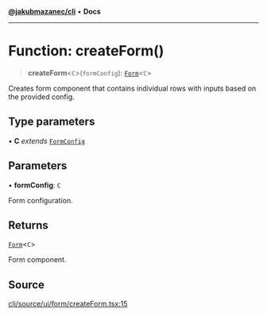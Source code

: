[**@jakubmazanec/cli**](../README.md) • **Docs**

---

# Function: createForm()

> **createForm**\<`C`\>(`formConfig`): [`Form`](../type-aliases/Form.md)\<`C`\>

Creates form component that contains individual rows with inputs based on the provided config.

## Type parameters

• **C** _extends_ [`FormConfig`](../type-aliases/FormConfig.md)

## Parameters

• **formConfig**: `C`

Form configuration.

## Returns

[`Form`](../type-aliases/Form.md)\<`C`\>

Form component.

## Source

[cli/source/ui/form/createForm.tsx:15](https://github.com/jakubmazanec/js-tools/blob/9580d5f68de35b95719fd49b679b2d5576d49582/packages/cli/source/ui/form/createForm.tsx#L15)
